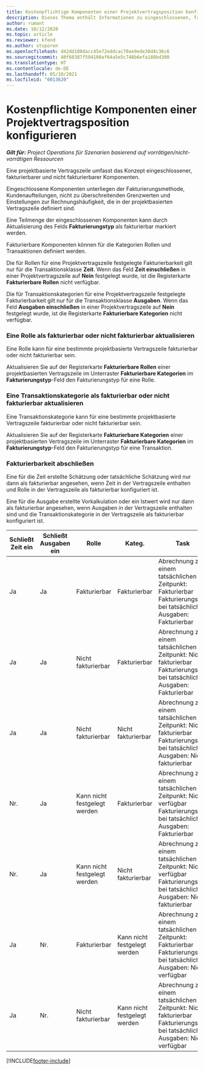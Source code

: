 ```yaml
---
title: Kostenpflichtige Komponenten einer Projektvertragsposition konfigurieren
description: Dieses Thema enthält Informationen zu eingeschlossenen, fakturierbaren und nicht fakturierbaren Komponenten in Vertragszeilen.
author: rumant
ms.date: 10/12/2020
ms.topic: article
ms.reviewer: kfend
ms.author: stsporen
ms.openlocfilehash: d42dd180dacc45e72eddcac70ae9ede38d4c36c6
ms.sourcegitcommit: 40f68387f594180af64a5e5c748b6efa188bd300
ms.translationtype: HT
ms.contentlocale: de-DE
ms.lasthandoff: 05/10/2021
ms.locfileid: "6013620"
---
```

# <a name="configure-chargeable-components-of-a-project-contract-line"></a>Kostenpflichtige Komponenten einer Projektvertragsposition konfigurieren

_**Gilt für:** Project Operations für Szenarien basierend auf vorrätigen/nicht-vorrätigen Ressourcen_

Eine projektbasierte Vertragszeile umfasst das Konzept eingeschlossener, fakturierbarer und nicht fakturierbarer Komponenten.

Eingeschlossene Komponenten unterliegen der Fakturierungsmethode, Kundenaufteilungen, nicht zu überschreitenden Grenzwerten und Einstellungen zur Rechnungshäufigkeit, die in der projektbasierten Vertragszeile definiert sind.

Eine Teilmenge der eingeschlossenen Komponenten kann durch Aktualisierung des Felds **Fakturierungstyp** als fakturierbar markiert werden.

Fakturierbare Komponenten können für die Kategorien Rollen und Transaktionen definiert werden.

Die für Rollen für eine Projektvertragszeile festgelegte Fakturierbarkeit gilt nur für die Transaktionsklasse **Zeit**. Wenn das Feld **Zeit einschließen** in einer Projektvertragszeile auf **Nein** festgelegt wurde, ist die Registerkarte **Fakturierbare Rollen** nicht verfügbar.

Die für Transaktionskategorien für eine Projektvertragszeile festgelegte Fakturierbarkeit gilt nur für die Transaktionsklasse **Ausgaben**. Wenn das Feld **Ausgaben einschließen** in einer Projektvertragszeile auf **Nein** festgelegt wurde, ist die Registerkarte **Fakturierbare Kategorien** nicht verfügbar.

### <a name="update-a-role-to-be-chargeable-or-non-chargeable"></a>Eine Rolle als fakturierbar oder nicht fakturierbar aktualisieren

Eine Rolle kann für eine bestimmte projektbasierte Vertragszeile fakturierbar oder nicht fakturierbar sein.

Aktualisieren Sie auf der Registerkarte **Fakturierbare Rollen** einer projektbasierten Vertragszeile im Unterraster **Fakturierbare Kategorien** im **Fakturierungstyp**-Feld den Fakturierungstyp für eine Rolle.

### <a name="update-a-transaction-category-to-be-chargeable-or-non-chargeable"></a>Eine Transaktionskategorie als fakturierbar oder nicht fakturierbar aktualisieren

Eine Transaktionskategorie kann für eine bestimmte projektbasierte Vertragszeile fakturierbar oder nicht fakturierbar sein.

Aktualisieren Sie auf der Registerkarte **Fakturierbare Kategorien** einer projektbasierten Vertragszeile im Unterraster **Fakturierbare Kategorien** im **Fakturierungstyp**-Feld den Fakturierungstyp für eine Transaktion.

### <a name="resolve-chargeability"></a>Fakturierbarkeit abschließen

Eine für die Zeit erstellte Schätzung oder tatsächliche Schätzung wird nur dann als fakturierbar angesehen, wenn Zeit in der Vertragszeile enthalten und Rolle in der Vertragszeile als fakturierbar konfiguriert ist.

Eine für die Ausgabe erstellte Vorkalkulation oder ein Istwert wird nur dann als fakturierbar angesehen, wenn Ausgaben in der Vertragszeile enthalten sind und die Transaktionskategorie in der Vertragszeile als fakturierbar konfiguriert ist.

| Schließt Zeit ein | Schließt Ausgaben ein | Rolle | Kateg. | Task |
| --- | --- | --- | --- | --- |
| Ja | Ja | Fakturierbar | Fakturierbar | Abrechnung zu einem tatsächlichen Zeitpunkt: Fakturierbar </br>Fakturierungstyp bei tatsächlichen Ausgaben: Fakturierbar |
| Ja | Ja | Nicht fakturierbar | Fakturierbar | Abrechnung zu einem tatsächlichen Zeitpunkt: Nicht fakturierbar </br>Fakturierungstyp bei tatsächlichen Ausgaben: Fakturierbar |
| Ja | Ja | Nicht fakturierbar | Nicht fakturierbar | Abrechnung zu einem tatsächlichen Zeitpunkt: Nicht fakturierbar </br>Fakturierungstyp bei tatsächlichen Ausgaben: Nicht fakturierbar |
| Nr. | Ja | Kann nicht festgelegt werden | Fakturierbar | Abrechnung zu einem tatsächlichen Zeitpunkt: Nicht verfügbar </br>Fakturierungstyp bei tatsächlichen Ausgaben: Fakturierbar |
| Nr. | Ja | Kann nicht festgelegt werden | Nicht fakturierbar | Abrechnung zu einem tatsächlichen Zeitpunkt: Nicht verfügbar </br>Fakturierungstyp bei tatsächlichen Ausgaben: Nicht fakturierbar |
| Ja | Nr. | Fakturierbar | Kann nicht festgelegt werden | Abrechnung zu einem tatsächlichen Zeitpunkt: Fakturierbar </br>Fakturierungstyp bei tatsächlichen Ausgaben: Nicht verfügbar |
| Ja | Nr. | Nicht fakturierbar | Kann nicht festgelegt werden | Abrechnung zu einem tatsächlichen Zeitpunkt: Nicht fakturierbar </br> Fakturierungstyp bei tatsächlichen Ausgaben: Nicht verfügbar |


[!INCLUDE[footer-include](../includes/footer-banner.md)]
